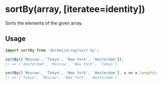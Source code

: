 # sortBy(array, [iteratee=identity])

Sorts the elements of the given array.

## Usage

```js
import sortBy from 'doremi/array/sort-by';

sortBy(['Moscow', 'Tokyo', 'New York', 'Amsterdam']);
// => ['Amsterdam', 'Moscow', 'New York', 'Tokyo']

sortBy(['Moscow', 'Tokyo', 'New York', 'Amsterdam'], x => x.length);
// => ['Tokyo', 'Moscow', 'New York', 'Amsterdam']
```
